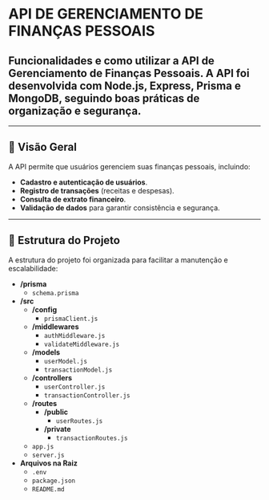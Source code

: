 # API DE GERENCIAMENTO DE FINANÇAS PESSOAIS

## Funcionalidades e como utilizar a API de Gerenciamento de Finanças Pessoais. A API foi desenvolvida com **Node.js**, **Express**, **Prisma** e **MongoDB**, seguindo boas práticas de organização e segurança.

---

## 🚀 Visão Geral

A API permite que usuários gerenciem suas finanças pessoais, incluindo:

- **Cadastro e autenticação de usuários**.
- **Registro de transações** (receitas e despesas).
- **Consulta de extrato financeiro**.
- **Validação de dados** para garantir consistência e segurança.

---

## 📂 Estrutura do Projeto

A estrutura do projeto foi organizada para facilitar a manutenção e escalabilidade:
- **/prisma**
  - `schema.prisma`
- **/src**
  - **/config**
    - `prismaClient.js`
  - **/middlewares**
    - `authMiddleware.js`
    - `validateMiddleware.js`
  - **/models**
    - `userModel.js`
    - `transactionModel.js`
  - **/controllers**
    - `userController.js`
    - `transactionController.js`
  - **/routes**
    - **/public**
      - `userRoutes.js`
    - **/private**
      - `transactionRoutes.js`
  - `app.js`
  - `server.js`
- **Arquivos na Raiz**
  - `.env`
  - `package.json`
  - `README.md`


